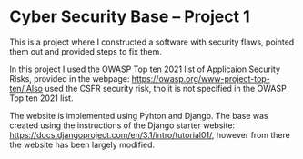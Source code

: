 # Cyber Security Base – Project 1

This is a project where I constructed a software with security flaws, pointed them out and provided steps to fix them.

In this project I used the OWASP Top ten 2021 list of Applicaion Security Risks, provided in the webpage: https://owasp.org/www-project-top-ten/.Also used the CSFR security risk, tho it is not specified in the OWASP Top ten 2021 list.

The website is implemented using Pyhton and Django. The base was created using the instructions of the Django starter website: https://docs.djangoproject.com/en/3.1/intro/tutorial01/, however from there the website has been largely modified.



